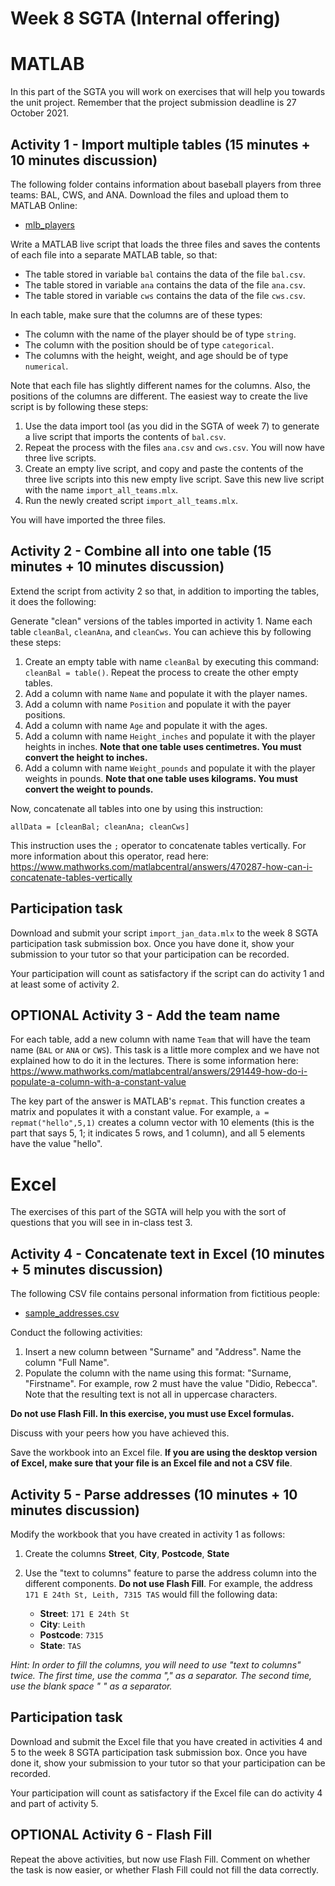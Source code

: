 # Week 8 SGTA (Internal offering)

# MATLAB

In this part of the SGTA you will work on exercises that will help you towards the unit project. Remember that the project submission deadline is 27 October 2021.


## Activity 1 - Import multiple tables (15 minutes + 10 minutes discussion)

The following folder contains information about baseball players from three teams: BAL, CWS, and ANA. Download the files and upload them to MATLAB Online:

* [mlb_players](mlb_players) 

Write a MATLAB live script that loads the three files and saves the contents of each file into a separate MATLAB table, so that:

* The table stored in variable `bal` contains the data of the file `bal.csv`.
* The table stored in variable `ana` contains the data of the file `ana.csv`.
* The table stored in variable `cws` contains the data of the file `cws.csv`.

In each table, make sure that the columns are of these types:
* The column with the name of the player should be of type `string`.
* The column with the position should be of type `categorical`.
* The columns with the height, weight, and age should be of type `numerical`.

Note that each file has slightly different names for the columns. Also, the positions of the columns are different. The easiest way to create the live script is by following these steps:

1. Use the data import tool (as you did in the SGTA of week 7) to generate a live script that imports the contents of `bal.csv`.
2. Repeat the process with the files `ana.csv` and `cws.csv`. You will now have three live scripts.
3. Create an empty live script, and copy and paste the contents of the three live scripts into this new empty live script. Save this new live script with the name `import_all_teams.mlx`.
4. Run the newly created script `import_all_teams.mlx`.

You will have imported the three files.

## Activity 2 - Combine all into one table (15 minutes + 10 minutes discussion)

Extend the script from activity 2 so that, in addition to importing the tables, it does the following:

Generate "clean" versions of the tables imported in activity 1. Name each table `cleanBal`, `cleanAna`, and `cleanCws`. You can achieve this by following these steps:

1. Create an empty table with name `cleanBal` by executing this command: `cleanBal = table()`. Repeat the process to create the other empty tables.
2. Add a column with name `Name` and populate it with the player names.
3. Add a column with name `Position` and populate it with the payer positions.
4. Add a column with name `Age` and populate it with the ages.
5. Add a column with name `Height_inches` and populate it with the player heights in inches. **Note that one table uses centimetres. You must convert the height to inches.**
6. Add a column with name `Weight_pounds` and populate it with the player weights in pounds. **Note that one table uses kilograms. You must convert the weight to pounds.**

Now, concatenate all tables into one by using this instruction:
```
allData = [cleanBal; cleanAna; cleanCws]
```
This instruction uses the `;` operator to concatenate tables vertically. For more information about this operator, read here: https://www.mathworks.com/matlabcentral/answers/470287-how-can-i-concatenate-tables-vertically

## Participation task

Download and submit your script `import_jan_data.mlx` to the week 8 SGTA participation task submission box. Once you have done it, show your submission to your tutor so that your participation can be recorded.

Your participation will count as satisfactory if the script can do activity 1 and at least some of activity 2.


## OPTIONAL Activity 3 - Add the team name

For each table, add a new column with name `Team` that will have the team name (`BAL` or `ANA` or `CWS`). This task is a little more complex and we have not explained how to do it in the lectures. There is some information here: https://www.mathworks.com/matlabcentral/answers/291449-how-do-i-populate-a-column-with-a-constant-value

The key part of the answer is MATLAB's `repmat`. This function creates a matrix and populates it with a constant value. For example, `a = repmat("hello",5,1)` creates a column vector with 10 elements (this is the part that says 5, 1; it indicates 5 rows, and 1 column), and all 5 elements have the value "hello".


# Excel

The exercises of this part of the SGTA will help you with the sort of questions that you will see in in-class test 3.

## Activity 4 - Concatenate text in Excel (10 minutes + 5 minutes discussion)

The following CSV file contains personal information from fictitious people:

* [sample_addresses.csv](sample_addresses.csv)

Conduct the following activities:

1. Insert a new column between "Surname" and "Address". Name the column "Full Name".
2. Populate the column with the name using this format: "Surname, "Firstname". For example, row 2 must have the value "Didio, Rebecca". Note that the resulting text is not all in uppercase characters.

**Do not use Flash Fill. In this exercise, you must use Excel formulas.**

Discuss with your peers how you have achieved this.

Save the workbook into an Excel file. **If you are using the desktop version of Excel, make sure that your file is an Excel file and not a CSV file**.

## Activity 5 - Parse addresses (10 minutes + 10 minutes discussion)

Modify the workbook that you have created in activity 1 as follows:

1. Create the columns **Street**, **City**, **Postcode**, **State**
2. Use the "text to columns" feature to parse the address column into the different components. **Do not use Flash Fill**. For example, the address `171 E 24th St, Leith, 7315 TAS` would fill the following data:

    - **Street**: `171 E 24th St`
    - **City**: `Leith`
    - **Postcode**: `7315`
    - **State**: `TAS`

*Hint: In order to fill the columns, you will need to use "text to columns" twice. The first time, use the comma "," as a separator. The second time, use the blank space " " as a separator.*

## Participation task

Download and submit the Excel file that you have created in activities 4 and 5 to the week 8 SGTA participation task submission box. Once you have done it, show your submission to your tutor so that your participation can be recorded.

Your participation will count as satisfactory if the Excel file can do activity 4 and part of activity 5.

## OPTIONAL Activity 6 - Flash Fill

Repeat the above activities, but now use Flash Fill. Comment on whether the task is now easier, or whether Flash Fill could not fill the data correctly.
